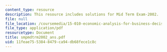 ```yaml
---
content_type: resource
description: This resource includes solutions for Mid Term Exam-2002.
file: null
file_location: /coursemedia/15-010-economic-analysis-for-business-decisions-fall-2004/11feae7553848479ca94db68fece1c8c_smpmdtrm2002_ans.pdf
file_type: application/pdf
resourcetype: Document
title: smpmdtrm2002_ans.pdf
uid: 11feae75-5384-8479-ca94-db68fece1c8c
---
```

